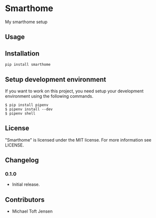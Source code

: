 # Smarthome

My smarthome setup

## Usage

## Installation

```
pip install smarthome
```

## Setup development environment

If you want to work on this project, you need setup your development environment using the following commands.

```
$ pip install pipenv
$ pipenv install --dev
$ pipenv shell
```
## License

"Smarthome" is licensed under the MIT license. For more information see LICENSE.

## Changelog

### 0.1.0

 * Initial release.

## Contributors

 * Michael Toft Jensen
